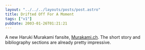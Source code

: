 ```yaml
---
layout: "../../../layouts/posts/post.astro"
title: Drifted Off For A Moment
tags: ["v1"]
pubDate: 2003-01-26T01:21:21
---
```


A new Haruki Murakami fansite, [Murakami.ch][1]. The short story and bibliography sections are already pretty impressive.

[1]: http://www.murakami.ch/ "Murakami.ch"
